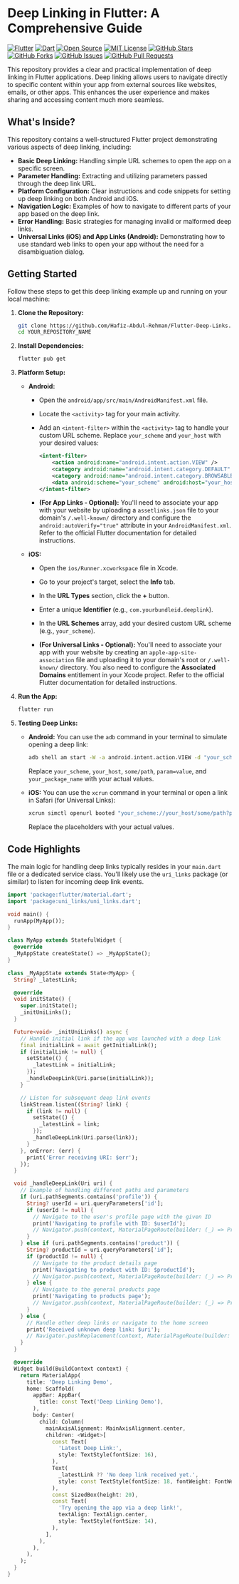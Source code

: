 # Deep Linking in Flutter: A Comprehensive Guide

[![Flutter](https://img.shields.io/badge/Flutter-%2302569B.svg?style=for-the-badge&logo=Flutter&logoColor=white)](https://flutter.dev)
[![Dart](https://img.shields.io/badge/Dart-%230175C2.svg?style=for-the-badge&logo=Dart&logoColor=white)](https://dart.dev)
[![Open Source](https://img.shields.io/badge/Open%20Source-Yes-brightgreen.svg)](https://opensource.org/)
[![MIT License](https://img.shields.io/badge/License-MIT-yellow.svg)](https://opensource.org/licenses/MIT)
[![GitHub Stars](https://img.shields.io/github/stars/YOUR_GITHUB_USERNAME/YOUR_REPOSITORY_NAME?style=social)](https://github.com/YOUR_GITHUB_USERNAME/YOUR_REPOSITORY_NAME/stargazers)
[![GitHub Forks](https://img.shields.io/github/forks/YOUR_GITHUB_USERNAME/YOUR_REPOSITORY_NAME?style=social)](https://github.com/YOUR_GITHUB_USERNAME/YOUR_REPOSITORY_NAME/network/members)
[![GitHub Issues](https://img.shields.io/github/issues/YOUR_GITHUB_USERNAME/YOUR_REPOSITORY_NAME)](https://github.com/YOUR_GITHUB_USERNAME/YOUR_REPOSITORY_NAME/issues)
[![GitHub Pull Requests](https://img.shields.io/github/pulls/YOUR_GITHUB_USERNAME/YOUR_REPOSITORY_NAME)](https://github.com/YOUR_GITHUB_USERNAME/YOUR_REPOSITORY_NAME/pulls)

This repository provides a clear and practical implementation of deep linking in Flutter applications. Deep linking allows users to navigate directly to specific content within your app from external sources like websites, emails, or other apps. This enhances the user experience and makes sharing and accessing content much more seamless.

## What's Inside?

This repository contains a well-structured Flutter project demonstrating various aspects of deep linking, including:

* **Basic Deep Linking:** Handling simple URL schemes to open the app on a specific screen.
* **Parameter Handling:** Extracting and utilizing parameters passed through the deep link URL.
* **Platform Configuration:** Clear instructions and code snippets for setting up deep linking on both Android and iOS.
* **Navigation Logic:** Examples of how to navigate to different parts of your app based on the deep link.
* **Error Handling:** Basic strategies for managing invalid or malformed deep links.
* **Universal Links (iOS) and App Links (Android):** Demonstrating how to use standard web links to open your app without the need for a disambiguation dialog.

## Getting Started

Follow these steps to get this deep linking example up and running on your local machine:

1.  **Clone the Repository:**

    ```bash
    git clone https://github.com/Hafiz-Abdul-Rehman/Flutter-Deep-Links.git
    cd YOUR_REPOSITORY_NAME
    ```

2.  **Install Dependencies:**

    ```bash
    flutter pub get
    ```

3.  **Platform Setup:**

    * **Android:**
        * Open the `android/app/src/main/AndroidManifest.xml` file.
        * Locate the `<activity>` tag for your main activity.
        * Add an `<intent-filter>` within the `<activity>` tag to handle your custom URL scheme. Replace `your_scheme` and `your_host` with your desired values:

            ```xml
            <intent-filter>
                <action android:name="android.intent.action.VIEW" />
                <category android:name="android.intent.category.DEFAULT" />
                <category android:name="android.intent.category.BROWSABLE" />
                <data android:scheme="your_scheme" android:host="your_host" />
            </intent-filter>
            ```

        * **(For App Links - Optional):** You'll need to associate your app with your website by uploading a `assetlinks.json` file to your domain's `/.well-known/` directory and configure the `android:autoVerify="true"` attribute in your `AndroidManifest.xml`. Refer to the official Flutter documentation for detailed instructions.

    * **iOS:**
        * Open the `ios/Runner.xcworkspace` file in Xcode.
        * Go to your project's target, select the **Info** tab.
        * In the **URL Types** section, click the **+** button.
        * Enter a unique **Identifier** (e.g., `com.yourbundleid.deeplink`).
        * In the **URL Schemes** array, add your desired custom URL scheme (e.g., `your_scheme`).

        * **(For Universal Links - Optional):** You'll need to associate your app with your website by creating an `apple-app-site-association` file and uploading it to your domain's root or `/.well-known/` directory. You also need to configure the **Associated Domains** entitlement in your Xcode project. Refer to the official Flutter documentation for detailed instructions.

4.  **Run the App:**

    ```bash
    flutter run
    ```

5.  **Testing Deep Links:**

    * **Android:** You can use the `adb` command in your terminal to simulate opening a deep link:

        ```bash
        adb shell am start -W -a android.intent.action.VIEW -d "your_scheme://your_host/some/path?param=value" your_package_name
        ```

      Replace `your_scheme`, `your_host`, `some/path`, `param=value`, and `your_package_name` with your actual values.

    * **iOS:** You can use the `xcrun` command in your terminal or open a link in Safari (for Universal Links):

        ```bash
        xcrun simctl openurl booted "your_scheme://your_host/some/path?param=value"
        ```

      Replace the placeholders with your actual values.

## Code Highlights

The main logic for handling deep links typically resides in your `main.dart` file or a dedicated service class. You'll likely use the `uri_links` package (or similar) to listen for incoming deep link events.

```dart
import 'package:flutter/material.dart';
import 'package:uni_links/uni_links.dart';

void main() {
  runApp(MyApp());
}

class MyApp extends StatefulWidget {
  @override
  _MyAppState createState() => _MyAppState();
}

class _MyAppState extends State<MyApp> {
  String? _latestLink;

  @override
  void initState() {
    super.initState();
    _initUniLinks();
  }

  Future<void> _initUniLinks() async {
    // Handle initial link if the app was launched with a deep link
    final initialLink = await getInitialLink();
    if (initialLink != null) {
      setState(() {
        _latestLink = initialLink;
      });
      _handleDeepLink(Uri.parse(initialLink));
    }

    // Listen for subsequent deep link events
    linkStream.listen((String? link) {
      if (link != null) {
        setState(() {
          _latestLink = link;
        });
        _handleDeepLink(Uri.parse(link));
      }
    }, onError: (err) {
      print('Error receiving URI: $err');
    });
  }

  void _handleDeepLink(Uri uri) {
    // Example of handling different paths and parameters
    if (uri.pathSegments.contains('profile')) {
      String? userId = uri.queryParameters['id'];
      if (userId != null) {
        // Navigate to the user's profile page with the given ID
        print('Navigating to profile with ID: $userId');
        // Navigator.push(context, MaterialPageRoute(builder: (_) => ProfileScreen(userId: userId)));
      }
    } else if (uri.pathSegments.contains('product')) {
      String? productId = uri.queryParameters['id'];
      if (productId != null) {
        // Navigate to the product details page
        print('Navigating to product with ID: $productId');
        // Navigator.push(context, MaterialPageRoute(builder: (_) => ProductScreen(productId: productId)));
      } else {
        // Navigate to the general products page
        print('Navigating to products page');
        // Navigator.push(context, MaterialPageRoute(builder: (_) => ProductsScreen()));
      }
    } else {
      // Handle other deep links or navigate to the home screen
      print('Received unknown deep link: $uri');
      // Navigator.pushReplacement(context, MaterialPageRoute(builder: (_) => HomeScreen()));
    }
  }

  @override
  Widget build(BuildContext context) {
    return MaterialApp(
      title: 'Deep Linking Demo',
      home: Scaffold(
        appBar: AppBar(
          title: const Text('Deep Linking Demo'),
        ),
        body: Center(
          child: Column(
            mainAxisAlignment: MainAxisAlignment.center,
            children: <Widget>[
              const Text(
                'Latest Deep Link:',
                style: TextStyle(fontSize: 16),
              ),
              Text(
                _latestLink ?? 'No deep link received yet.',
                style: const TextStyle(fontSize: 18, fontWeight: FontWeight.bold),
              ),
              const SizedBox(height: 20),
              const Text(
                'Try opening the app via a deep link!',
                textAlign: TextAlign.center,
                style: TextStyle(fontSize: 14),
              ),
            ],
          ),
        ),
      ),
    );
  }
}
```
